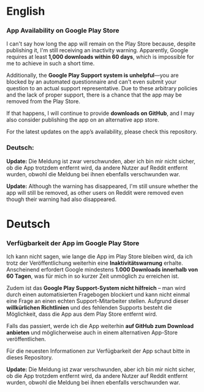 # English

### App Availability on Google Play Store  

I can't say how long the app will remain on the Play Store because, despite publishing it, I'm still receiving an inactivity warning. Apparently, Google requires at least **1,000 downloads within 60 days**, which is impossible for me to achieve in such a short time.  

Additionally, the **Google Play Support system is unhelpful**—you are blocked by an automated questionnaire and can't even submit your question to an actual support representative. Due to these arbitrary policies and the lack of proper support, there is a chance that the app may be removed from the Play Store.  

If that happens, I will continue to provide **downloads on GitHub**, and I may also consider publishing the app on an alternative app store.  

For the latest updates on the app’s availability, please check this repository.  

### Deutsch:  
**Update:** Die Meldung ist zwar verschwunden, aber ich bin mir nicht sicher, ob die App trotzdem entfernt wird, da andere Nutzer auf Reddit entfernt wurden, obwohl die Meldung bei ihnen ebenfalls verschwunden war.  

**Update:** Although the warning has disappeared, I'm still unsure whether the app will still be removed, as other users on Reddit were removed even though their warning had also disappeared.  

# Deutsch

### Verfügbarkeit der App im Google Play Store  

Ich kann nicht sagen, wie lange die App im Play Store bleiben wird, da ich trotz der Veröffentlichung weiterhin eine **Inaktivitätswarnung** erhalte. Anscheinend erfordert Google mindestens **1.000 Downloads innerhalb von 60 Tagen**, was für mich in so kurzer Zeit unmöglich zu erreichen ist.  

Zudem ist das **Google Play Support-System nicht hilfreich** – man wird durch einen automatisierten Fragebogen blockiert und kann nicht einmal eine Frage an einen echten Support-Mitarbeiter stellen. Aufgrund dieser **willkürlichen Richtlinien** und des fehlenden Supports besteht die Möglichkeit, dass die App aus dem Play Store entfernt wird.  

Falls das passiert, werde ich die App weiterhin **auf GitHub zum Download anbieten** und möglicherweise auch in einem alternativen App-Store veröffentlichen.  

Für die neuesten Informationen zur Verfügbarkeit der App schaut bitte in dieses Repository.  

**Update:** Die Meldung ist zwar verschwunden, aber ich bin mir nicht sicher, ob die App trotzdem entfernt wird, da andere Nutzer auf Reddit entfernt wurden, obwohl die Meldung bei ihnen ebenfalls verschwunden war.  
